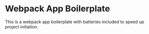 # Webpack App Boilerplate

This is a webpack app boilerplate with batteries included to speed up project initiation.
